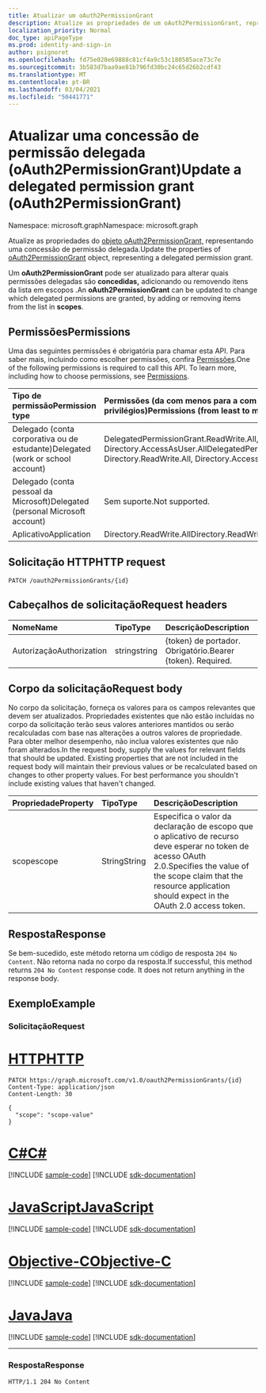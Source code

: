 ```yaml
---
title: Atualizar um oAuth2PermissionGrant
description: Atualize as propriedades de um oAuth2PermissionGrant, representando uma concessão de permissão delegada.
localization_priority: Normal
doc_type: apiPageType
ms.prod: identity-and-sign-in
author: psignoret
ms.openlocfilehash: fd75e020e69888c81cf4a9c53c180585ace73c7e
ms.sourcegitcommit: 3b583d7baa9ae81b796fd30bc24c65d26b2cdf43
ms.translationtype: MT
ms.contentlocale: pt-BR
ms.lasthandoff: 03/04/2021
ms.locfileid: "50441771"
---
```

# <a name="update-a-delegated-permission-grant-oauth2permissiongrant"></a><span data-ttu-id="ad59e-103">Atualizar uma concessão de permissão delegada (oAuth2PermissionGrant)</span><span class="sxs-lookup"><span data-stu-id="ad59e-103">Update a delegated permission grant (oAuth2PermissionGrant)</span></span>

<span data-ttu-id="ad59e-104">Namespace: microsoft.graph</span><span class="sxs-lookup"><span data-stu-id="ad59e-104">Namespace: microsoft.graph</span></span>


<span data-ttu-id="ad59e-105">Atualize as propriedades do [objeto oAuth2PermissionGrant,](../resources/oauth2permissiongrant.md) representando uma concessão de permissão delegada.</span><span class="sxs-lookup"><span data-stu-id="ad59e-105">Update the properties of [oAuth2PermissionGrant](../resources/oauth2permissiongrant.md) object, representing a delegated permission grant.</span></span>

<span data-ttu-id="ad59e-106">Um **oAuth2PermissionGrant** pode ser atualizado para alterar quais permissões delegadas são **concedidas,** adicionando ou removendo itens da lista em escopos .</span><span class="sxs-lookup"><span data-stu-id="ad59e-106">An **oAuth2PermissionGrant** can be updated to change which delegated permissions are granted, by adding or removing items from the list in **scopes**.</span></span>

## <a name="permissions"></a><span data-ttu-id="ad59e-107">Permissões</span><span class="sxs-lookup"><span data-stu-id="ad59e-107">Permissions</span></span>

<span data-ttu-id="ad59e-p101">Uma das seguintes permissões é obrigatória para chamar esta API. Para saber mais, incluindo como escolher permissões, confira [Permissões](/graph/permissions-reference).</span><span class="sxs-lookup"><span data-stu-id="ad59e-p101">One of the following permissions is required to call this API. To learn more, including how to choose permissions, see [Permissions](/graph/permissions-reference).</span></span>

|<span data-ttu-id="ad59e-110">Tipo de permissão</span><span class="sxs-lookup"><span data-stu-id="ad59e-110">Permission type</span></span>      | <span data-ttu-id="ad59e-111">Permissões (da com menos para a com mais privilégios)</span><span class="sxs-lookup"><span data-stu-id="ad59e-111">Permissions (from least to most privileged)</span></span>              |
|:--------------------|:---------------------------------------------------------|
|<span data-ttu-id="ad59e-112">Delegado (conta corporativa ou de estudante)</span><span class="sxs-lookup"><span data-stu-id="ad59e-112">Delegated (work or school account)</span></span> | <span data-ttu-id="ad59e-113">DelegatedPermissionGrant.ReadWrite.All, Directory.ReadWrite.All, Directory.AccessAsUser.All</span><span class="sxs-lookup"><span data-stu-id="ad59e-113">DelegatedPermissionGrant.ReadWrite.All, Directory.ReadWrite.All, Directory.AccessAsUser.All</span></span>    |
|<span data-ttu-id="ad59e-114">Delegado (conta pessoal da Microsoft)</span><span class="sxs-lookup"><span data-stu-id="ad59e-114">Delegated (personal Microsoft account)</span></span> | <span data-ttu-id="ad59e-115">Sem suporte.</span><span class="sxs-lookup"><span data-stu-id="ad59e-115">Not supported.</span></span>    |
|<span data-ttu-id="ad59e-116">Aplicativo</span><span class="sxs-lookup"><span data-stu-id="ad59e-116">Application</span></span> | <span data-ttu-id="ad59e-117">Directory.ReadWrite.All</span><span class="sxs-lookup"><span data-stu-id="ad59e-117">Directory.ReadWrite.All</span></span> |

## <a name="http-request"></a><span data-ttu-id="ad59e-118">Solicitação HTTP</span><span class="sxs-lookup"><span data-stu-id="ad59e-118">HTTP request</span></span>
<!-- { "blockType": "ignored" } -->
```http
PATCH /oauth2PermissionGrants/{id}
```

## <a name="request-headers"></a><span data-ttu-id="ad59e-119">Cabeçalhos de solicitação</span><span class="sxs-lookup"><span data-stu-id="ad59e-119">Request headers</span></span>

| <span data-ttu-id="ad59e-120">Nome</span><span class="sxs-lookup"><span data-stu-id="ad59e-120">Name</span></span>       | <span data-ttu-id="ad59e-121">Tipo</span><span class="sxs-lookup"><span data-stu-id="ad59e-121">Type</span></span> | <span data-ttu-id="ad59e-122">Descrição</span><span class="sxs-lookup"><span data-stu-id="ad59e-122">Description</span></span>|
|:-----------|:------|:----------|
| <span data-ttu-id="ad59e-123">Autorização</span><span class="sxs-lookup"><span data-stu-id="ad59e-123">Authorization</span></span>  | <span data-ttu-id="ad59e-124">string</span><span class="sxs-lookup"><span data-stu-id="ad59e-124">string</span></span>  | <span data-ttu-id="ad59e-p102">{token} de portador. Obrigatório.</span><span class="sxs-lookup"><span data-stu-id="ad59e-p102">Bearer {token}. Required.</span></span> |

## <a name="request-body"></a><span data-ttu-id="ad59e-127">Corpo da solicitação</span><span class="sxs-lookup"><span data-stu-id="ad59e-127">Request body</span></span>

<span data-ttu-id="ad59e-p103">No corpo da solicitação, forneça os valores para os campos relevantes que devem ser atualizados. Propriedades existentes que não estão incluídas no corpo da solicitação terão seus valores anteriores mantidos ou serão recalculadas com base nas alterações a outros valores de propriedade. Para obter melhor desempenho, não inclua valores existentes que não foram alterados.</span><span class="sxs-lookup"><span data-stu-id="ad59e-p103">In the request body, supply the values for relevant fields that should be updated. Existing properties that are not included in the request body will maintain their previous values or be recalculated based on changes to other property values. For best performance you shouldn't include existing values that haven't changed.</span></span>

| <span data-ttu-id="ad59e-131">Propriedade</span><span class="sxs-lookup"><span data-stu-id="ad59e-131">Property</span></span>     | <span data-ttu-id="ad59e-132">Tipo</span><span class="sxs-lookup"><span data-stu-id="ad59e-132">Type</span></span>   |<span data-ttu-id="ad59e-133">Descrição</span><span class="sxs-lookup"><span data-stu-id="ad59e-133">Description</span></span>|
|:---------------|:--------|:----------|
|<span data-ttu-id="ad59e-134">scope</span><span class="sxs-lookup"><span data-stu-id="ad59e-134">scope</span></span>|<span data-ttu-id="ad59e-135">String</span><span class="sxs-lookup"><span data-stu-id="ad59e-135">String</span></span>| <span data-ttu-id="ad59e-136">Especifica o valor da declaração de escopo que o aplicativo de recurso deve esperar no token de acesso OAuth 2.0.</span><span class="sxs-lookup"><span data-stu-id="ad59e-136">Specifies the value of the scope claim that the resource application should expect in the OAuth 2.0 access token.</span></span> |

## <a name="response"></a><span data-ttu-id="ad59e-137">Resposta</span><span class="sxs-lookup"><span data-stu-id="ad59e-137">Response</span></span>

<span data-ttu-id="ad59e-p104">Se bem-sucedido, este método retorna um código de resposta `204 No Content`. Não retorna nada no corpo da resposta.</span><span class="sxs-lookup"><span data-stu-id="ad59e-p104">If successful, this method returns `204 No Content` response code. It does not return anything in the response body.</span></span>

## <a name="example"></a><span data-ttu-id="ad59e-140">Exemplo</span><span class="sxs-lookup"><span data-stu-id="ad59e-140">Example</span></span>

### <a name="request"></a><span data-ttu-id="ad59e-141">Solicitação</span><span class="sxs-lookup"><span data-stu-id="ad59e-141">Request</span></span>


# <a name="http"></a>[<span data-ttu-id="ad59e-142">HTTP</span><span class="sxs-lookup"><span data-stu-id="ad59e-142">HTTP</span></span>](#tab/http)
<!-- {
  "blockType": "request",
  "name": "update_oAuth2PermissionGrant"
}-->

```http
PATCH https://graph.microsoft.com/v1.0/oauth2PermissionGrants/{id}
Content-Type: application/json
Content-Length: 30

{
  "scope": "scope-value"
}
```
# <a name="c"></a>[<span data-ttu-id="ad59e-143">C#</span><span class="sxs-lookup"><span data-stu-id="ad59e-143">C#</span></span>](#tab/csharp)
[!INCLUDE [sample-code](../includes/snippets/csharp/update-oauth2permissiongrant-csharp-snippets.md)]
[!INCLUDE [sdk-documentation](../includes/snippets/snippets-sdk-documentation-link.md)]

# <a name="javascript"></a>[<span data-ttu-id="ad59e-144">JavaScript</span><span class="sxs-lookup"><span data-stu-id="ad59e-144">JavaScript</span></span>](#tab/javascript)
[!INCLUDE [sample-code](../includes/snippets/javascript/update-oauth2permissiongrant-javascript-snippets.md)]
[!INCLUDE [sdk-documentation](../includes/snippets/snippets-sdk-documentation-link.md)]

# <a name="objective-c"></a>[<span data-ttu-id="ad59e-145">Objective-C</span><span class="sxs-lookup"><span data-stu-id="ad59e-145">Objective-C</span></span>](#tab/objc)
[!INCLUDE [sample-code](../includes/snippets/objc/update-oauth2permissiongrant-objc-snippets.md)]
[!INCLUDE [sdk-documentation](../includes/snippets/snippets-sdk-documentation-link.md)]

# <a name="java"></a>[<span data-ttu-id="ad59e-146">Java</span><span class="sxs-lookup"><span data-stu-id="ad59e-146">Java</span></span>](#tab/java)
[!INCLUDE [sample-code](../includes/snippets/java/update-oauth2permissiongrant-java-snippets.md)]
[!INCLUDE [sdk-documentation](../includes/snippets/snippets-sdk-documentation-link.md)]

---


### <a name="response"></a><span data-ttu-id="ad59e-147">Resposta</span><span class="sxs-lookup"><span data-stu-id="ad59e-147">Response</span></span>

<!-- {
  "blockType": "response",
  "truncated": true
} -->

```http
HTTP/1.1 204 No Content
```

<!-- uuid: 8fcb5dbc-d5aa-4681-8e31-b001d5168d79
2015-10-25 14:57:30 UTC -->
<!--
{
  "type": "#page.annotation",
  "description": "Update oAuth2PermissionGrant",
  "keywords": "",
  "section": "documentation",
  "tocPath": "",
  "suppressions": [
  ]
}
-->

